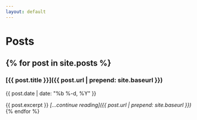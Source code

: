 ```yaml
---
layout: default
---
```


# Posts
{% for post in site.posts %}
---
### [{{ post.title }}]({{ post.url | prepend: site.baseurl }})
  {{ post.date | date: "%b %-d, %Y" }}

  {{ post.excerpt }} _[...continue reading]({{ post.url | prepend: site.baseurl }})_
{% endfor %}
